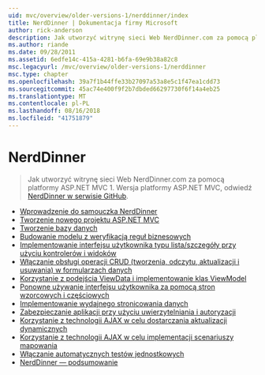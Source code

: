 ```yaml
---
uid: mvc/overview/older-versions-1/nerddinner/index
title: NerdDinner | Dokumentacja firmy Microsoft
author: rick-anderson
description: Jak utworzyć witrynę sieci Web NerdDinner.com za pomocą platformy ASP.NET MVC 1. Dla wersji platformy ASP.NET MVC 3 odwiedź stronę nerddinner w witrynie GitHub.
ms.author: riande
ms.date: 09/28/2011
ms.assetid: 6edfe14c-415a-4281-b6fa-69e9b38a82c8
msc.legacyurl: /mvc/overview/older-versions-1/nerddinner
msc.type: chapter
ms.openlocfilehash: 39a7f1b44ffe33b27097a53a8e5c1f47ea1cdd73
ms.sourcegitcommit: 45ac74e400f9f2b7dbded66297730f6f14a4eb25
ms.translationtype: MT
ms.contentlocale: pl-PL
ms.lasthandoff: 08/16/2018
ms.locfileid: "41751879"
---
```

<a name="nerddinner"></a>NerdDinner
====================
> Jak utworzyć witrynę sieci Web NerdDinner.com za pomocą platformy ASP.NET MVC 1. Wersja platformy ASP.NET MVC, odwiedź [NerdDinner w serwisie GitHub](https://github.com/AspNetMVPSamples/NerdDinner).


- [Wprowadzenie do samouczka NerdDinner](introducing-the-nerddinner-tutorial.md)
- [Tworzenie nowego projektu ASP.NET MVC](create-a-new-aspnet-mvc-project.md)
- [Tworzenie bazy danych](create-a-database.md)
- [Budowanie modelu z weryfikacją reguł biznesowych](build-a-model-with-business-rule-validations.md)
- [Implementowanie interfejsu użytkownika typu lista/szczegóły przy użyciu kontrolerów i widoków](use-controllers-and-views-to-implement-a-listingdetails-ui.md)
- [Włączanie obsługi operacji CRUD (tworzenia, odczytu, aktualizacji i usuwania) w formularzach danych](provide-crud-create-read-update-delete-data-form-entry-support.md)
- [Korzystanie z podejścia ViewData i implementowanie klas ViewModel](use-viewdata-and-implement-viewmodel-classes.md)
- [Ponowne używanie interfejsu użytkownika za pomocą stron wzorcowych i częściowych](re-use-ui-using-master-pages-and-partials.md)
- [Implementowanie wydajnego stronicowania danych](implement-efficient-data-paging.md)
- [Zabezpieczanie aplikacji przy użyciu uwierzytelniania i autoryzacji](secure-applications-using-authentication-and-authorization.md)
- [Korzystanie z technologii AJAX w celu dostarczania aktualizacji dynamicznych](use-ajax-to-deliver-dynamic-updates.md)
- [Korzystanie z technologii AJAX w celu implementacji scenariuszy mapowania](use-ajax-to-implement-mapping-scenarios.md)
- [Włączanie automatycznych testów jednostkowych](enable-automated-unit-testing.md)
- [NerdDinner — podsumowanie](nerddinner-wrap-up.md)

